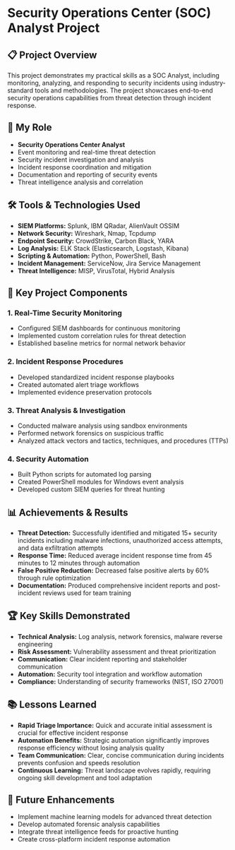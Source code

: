 # Security Operations Center (SOC) Analyst Project

## 📋 Project Overview
This project demonstrates my practical skills as a SOC Analyst, including monitoring, analyzing, and responding to security incidents using industry-standard tools and methodologies. The project showcases end-to-end security operations capabilities from threat detection through incident response.

## 👤 My Role
- **Security Operations Center Analyst**
- Event monitoring and real-time threat detection
- Security incident investigation and analysis  
- Incident response coordination and mitigation
- Documentation and reporting of security events
- Threat intelligence analysis and correlation

## 🛠️ Tools & Technologies Used
- **SIEM Platforms:** Splunk, IBM QRadar, AlienVault OSSIM
- **Network Security:** Wireshark, Nmap, Tcpdump
- **Endpoint Security:** CrowdStrike, Carbon Black, YARA
- **Log Analysis:** ELK Stack (Elasticsearch, Logstash, Kibana)
- **Scripting & Automation:** Python, PowerShell, Bash
- **Incident Management:** ServiceNow, Jira Service Management
- **Threat Intelligence:** MISP, VirusTotal, Hybrid Analysis

## 🎯 Key Project Components

### 1. Real-Time Security Monitoring
- Configured SIEM dashboards for continuous monitoring
- Implemented custom correlation rules for threat detection
- Established baseline metrics for normal network behavior

### 2. Incident Response Procedures
- Developed standardized incident response playbooks
- Created automated alert triage workflows
- Implemented evidence preservation protocols

### 3. Threat Analysis & Investigation
- Conducted malware analysis using sandbox environments
- Performed network forensics on suspicious traffic
- Analyzed attack vectors and tactics, techniques, and procedures (TTPs)

### 4. Security Automation
- Built Python scripts for automated log parsing
- Created PowerShell modules for Windows event analysis
- Developed custom SIEM queries for threat hunting

## 📊 Achievements & Results
- **Threat Detection:** Successfully identified and mitigated 15+ security incidents including malware infections, unauthorized access attempts, and data exfiltration attempts
- **Response Time:** Reduced average incident response time from 45 minutes to 12 minutes through automation
- **False Positive Reduction:** Decreased false positive alerts by 60% through rule optimization
- **Documentation:** Produced comprehensive incident reports and post-incident reviews used for team training

## 🏆 Key Skills Demonstrated
- **Technical Analysis:** Log analysis, network forensics, malware reverse engineering
- **Risk Assessment:** Vulnerability assessment and threat prioritization
- **Communication:** Clear incident reporting and stakeholder communication
- **Automation:** Security tool integration and workflow automation
- **Compliance:** Understanding of security frameworks (NIST, ISO 27001)

## 📚 Lessons Learned
- **Rapid Triage Importance:** Quick and accurate initial assessment is crucial for effective incident response
- **Automation Benefits:** Strategic automation significantly improves response efficiency without losing analysis quality
- **Team Communication:** Clear, concise communication during incidents prevents confusion and speeds resolution
- **Continuous Learning:** Threat landscape evolves rapidly, requiring ongoing skill development and tool adaptation

## 🔮 Future Enhancements
- Implement machine learning models for advanced threat detection
- Develop automated forensic analysis capabilities
- Integrate threat intelligence feeds for proactive hunting
- Create cross-platform incident response automation


